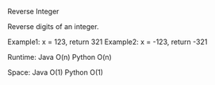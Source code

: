 Reverse Integer 

Reverse digits of an integer.

Example1: x = 123, return 321
Example2: x = -123, return -321

Runtime:
Java O(n) Python O(n)

Space:
Java O(1) Python O(1)
